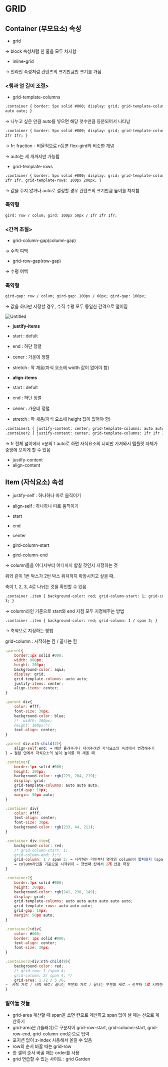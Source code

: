 # GRID

## Container (부모요소) 속성

- grid

→ block 속성처럼 한 줄을 모두 차지함

- inline-grid

→ 인라인 속성처럼 컨텐츠의 크기만큼만 크기를 가짐

### <행과 열 길이 조절>

- grid-template-columns

```html
.container { border: 5px solid #000; display: grid; grid-template-columns: auto
auto auto; }
```

→ 나누고 싶은 만큼 auto를 넣으면 해당 갯수만큼 등분되어서 나타남

```html
.container { border: 5px solid #000; display: grid; grid-template-columns: 1fr
2fr 1fr; }
```

→ fr: fraction - 비율적으로 n등분 flex-gird와 비슷한 개념

→ auto는 세 개까지만 가능함

- grid-template-rows

```html
.container { border: 5px solid #000; display: grid; grid-template-columns: 1fr
2fr 1fr; grid-template-rows: 100px 200px; }
```

→ 값을 주지 않거나 auto로 설정할 경우 컨텐츠의 크기만큼 높이를 차지함

### 축약형

```html
gird: row / colum; gird: 100px 50px / 1fr 2fr 1fr;
```

### <간격 조절>

- grid-column-gap(column-gap)

→ 수직 여백

- grid-row-gap(row-gap)

→ 수평 여백

### 축약형

```html
gird-gap: row / colum; gird-gap: 100px / 60px; gird-gap: 100px;
```

→ 값을 하나만 지정할 경우, 수직 수평 모두 동일한 간격으로 떨어짐

![Untitled](https://s3-us-west-2.amazonaws.com/secure.notion-static.com/04efed67-3eb1-49f2-8fe6-2bf9e094600d/Untitled.png)

- **justify-items**

- start : defult

- end : 하단 정렬

- cener : 가운데 정렬

- stretch : 꽉 채움(자식 요소에 width 값이 없어야 함)

- **align-items**

- start : defult

- end : 하단 정렬

- cener : 가운데 정렬

- stretch : 꽉 채움(자식 요소에 height 값이 없어야 함)

```html
.container1 { justify-content: center; grid-template-columns: auto auto auto; }
.container2 { justify-content: center; grid-template-columns: 1fr 1fr 1fr; }
```

→ fr 전체 넓이에서 n분의 1 auto로 하면 자식요소의 너비만 가져와서 템플릿 자체가 중앙에 모이게 할 수 있음

- justify-content
- align-content

## Item (자식요소) 속성

- justify-self : 하나하나 따로 움직이기
- align-self : 하나하나 따로 움직이기

- start

- end

- center

- gird-column-start
- gird-column-end

→ column들을 어디서부터 어디까지 합칠 것인지 지정하는 것

위와 같이 1번 박스가 2번 박스 위치까지 확장시키고 싶을 때,

축이 1, 2, 3, 4로 나뉘는 것을 확인할 수 있음

```html
.container .item { background-color: red; grid-column-start: 1; grid-column-end:
3; }
```

→ column라인 기준으로 start와 end 지점 모두 지정해주는 방법

```html
.container .item { background-color: red; grid-column: 1 / span 2; }
```

→ 축약으로 지정하는 방법

grid-column : 시작하는 칸 / 끝나는 칸

```jsx
.parent{
	border:1px solid #000;
	width: 900px;
	height: 200px;
	background-color: aqua;
	display: grid;
	grid-template-columns: auto auto;
	justify-items: center;
	align-items: center;
}
```

```jsx
.parent div{
	color: #fff;
	font-size: 30px;
	background-color: blue;
	/*  width: 100px;
	height: 100px;*/
	text-align: center;
}

.parent div:nth-child(2){
	align-self:end; → 얘만 올려주거나 내려주려면 자식요소의 속성에서 변경해주기
} → 컬럼 안에서 자식요소의 넓이 높이를 꽉 채울 때
```

```jsx
.container{
	border:1px solid #000;
	height: 300px;
	background-color: rgb(229, 204, 219);
	display: grid;
	grid-template-columns: auto auto auto;
	grid-gap: 10px;
	margin: 50px auto;
}

.container div{
	color: #fff;
	text-align: center;
	font-size: 30px;
	background-color: rgb(233, 44, 211);
}

.container div.item{
	background-color: red;
	/* grid-column-start: 1;
	grid-column-end: 3;*/
	grid-column: 1 / span 2; → 시작하는 라인부터 몇개의 column이 합쳐질지 (span이 몇개의 column이 합쳐질지임)
	→ column라인을 기준으로 시작위치 = 첫번째 칸에서 2개 만큼 확장
}
```

```jsx
.container2{
	border:3px solid #000;
	height: 300px;
	background-color: rgb(241, 238, 149);
	display: grid;
	grid-template-columns: auto auto auto auto auto auto;
	grid-template-rows: auto auto auto;
	grid-gap: 10px;
	margin: 50px auto;
}

.container2>div{
	color: #000;
	border: 1px solid #000;
	text-align: center;
	font-size: 30px;
}

.container2>div:nth-child(8){
	background-color: red;
	/* grid-row: 1 /span 4;
	grid-column: 2/ span 4; */
	grid-area: 1 /2 / 5 /6;
→  시작 가로 / 시작 세로/ 끝나는 부분의 가로 / 끝나는 부분의 세로 → 선부터 1로 시작한다고 생각
}
```

### **알아둘 것들**

- grid-area 계산할 때 span을 쓰면 칸으로 계산하고 span 없이 셀 때는 선으로 계산하기
- grid-area은 /(슬래쉬)로 구분지어 grid-row-start, grid-column-start, grid-row-end, grid-column-end순으로 입력
- 포지션 없이 z-index 사용해서 올릴 수 있음
- row의 순서 바꿀 때는 grid-row
- 한 셀의 순서 바꿀 때는 order를 사용
- grid 연습할 수 있는 사이트 : grid Garden
